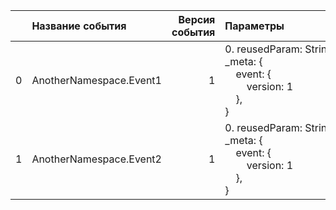 |    | Название события        |   Версия события | Параметры&nbsp;&nbsp;&nbsp;&nbsp;&nbsp;&nbsp;&nbsp;&nbsp;&nbsp;&nbsp;&nbsp;&nbsp;&nbsp;&nbsp;&nbsp;&nbsp;&nbsp;&nbsp;&nbsp;&nbsp;&nbsp;                                 | Описание&nbsp;&nbsp;&nbsp;&nbsp;&nbsp;&nbsp;&nbsp;&nbsp;&nbsp;&nbsp;&nbsp;&nbsp;&nbsp;&nbsp;&nbsp;&nbsp;&nbsp;&nbsp;&nbsp;&nbsp;&nbsp;&nbsp;&nbsp;&nbsp;&nbsp;&nbsp;&nbsp;&nbsp;&nbsp;&nbsp;&nbsp;&nbsp;&nbsp;&nbsp;&nbsp;&nbsp;&nbsp;   | Комментарий&nbsp;&nbsp;&nbsp;&nbsp;&nbsp;&nbsp;&nbsp;&nbsp;&nbsp;&nbsp;&nbsp;&nbsp;&nbsp;&nbsp;&nbsp;&nbsp;&nbsp;&nbsp;&nbsp;&nbsp;&nbsp;&nbsp;&nbsp;&nbsp;&nbsp;&nbsp;&nbsp;&nbsp;&nbsp;&nbsp;&nbsp;&nbsp;&nbsp;&nbsp;   | Android                                | WebSmartTV                             | iOS                                    |
|---:|:------------------------|-----------------:|:------------------------------------------------------------------------------------------------------------------------------------------------------------------------|:-----------------------------------------------------------------------------------------------------------------------------------------------------------------------------------------------------------------------------------------|:--------------------------------------------------------------------------------------------------------------------------------------------------------------------------------------------------------------------------|:---------------------------------------|:---------------------------------------|:---------------------------------------|
|  0 | AnotherNamespace.Event1 |                1 | 0. reusedParam: String<br>_meta: {<br>&nbsp;&nbsp;&nbsp;&nbsp;event: {<br>&nbsp;&nbsp;&nbsp;&nbsp;&nbsp;&nbsp;&nbsp;&nbsp;version: 1<br>&nbsp;&nbsp;&nbsp;&nbsp;},<br>} | Первое&nbsp;событие&nbsp;с&nbsp;переиспользуемым&nbsp;параметром<br><br>0. reusedParam - Параметр,&nbsp;который&nbsp;переиспользуется&nbsp;в&nbsp;нескольких&nbsp;событиях<br>                                                           |                                                                                                                                                                                                                           | В разработке‍ https://st.yandex-team.ru | В разработке‍ https://st.yandex-team.ru | В разработке‍ https://st.yandex-team.ru |
|  1 | AnotherNamespace.Event2 |                1 | 0. reusedParam: String<br>_meta: {<br>&nbsp;&nbsp;&nbsp;&nbsp;event: {<br>&nbsp;&nbsp;&nbsp;&nbsp;&nbsp;&nbsp;&nbsp;&nbsp;version: 1<br>&nbsp;&nbsp;&nbsp;&nbsp;},<br>} | Второе&nbsp;событие&nbsp;с&nbsp;переиспользуемым&nbsp;параметром<br><br>0. reusedParam - Параметр,&nbsp;который&nbsp;переиспользуется&nbsp;в&nbsp;нескольких&nbsp;событиях<br>                                                           |                                                                                                                                                                                                                           | В разработке‍ https://st.yandex-team.ru | В разработке‍ https://st.yandex-team.ru | В разработке‍ https://st.yandex-team.ru |